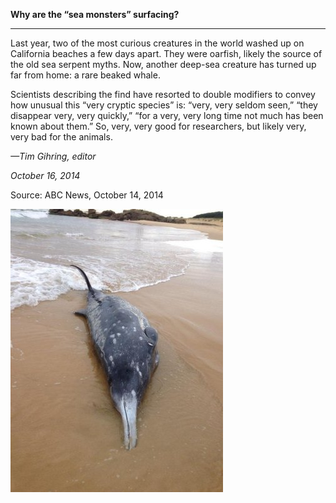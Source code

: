 **Why are the “sea monsters” surfacing?**

****

Last year, two of the most curious creatures in the world washed up on California beaches a few days apart. They were oarfish, likely the source of the old sea serpent myths. Now, another deep-sea creature has turned up far from home: a rare beaked whale.

Scientists describing the find have resorted to double modifiers to convey how unusual this “very cryptic species” is: “very, very seldom seen,” “they disappear very, very quickly,” “for a very, very long time not much has been known about them.” So, very, very good for researchers, but likely very, very bad for the animals.

*—Tim Gihring, editor*

*October 16, 2014*

Source: ABC News, October 14, 2014

![](../images/14-10-16_2010.72_DeadWhaleEDIT-1.jpg)
